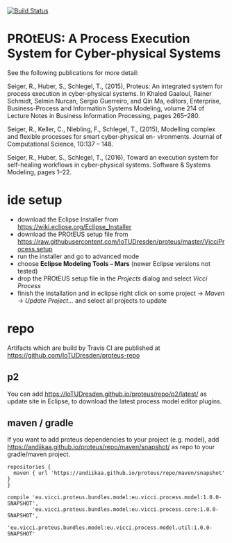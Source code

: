 [![Build Status](https://travis-ci.org/IoTUDresden/proteus.svg?branch=master)](https://travis-ci.org/IoTUDresden/proteus)

# PROtEUS: A Process Execution System for Cyber-physical Systems

See the following publications for more detail:

Seiger, R., Huber, S., Schlegel, T., (2015), Proteus: An integrated system for process execution in cyber-physical systems. In
Khaled Gaaloul, Rainer Schmidt, Selmin Nurcan, Sergio Guerreiro, and Qin Ma, editors, Enterprise, Business-Process and Information Systems Modeling, volume 214 of Lecture Notes in Business Information Processing, pages 265–280.

Seiger, R., Keller, C., Niebling, F., Schlegel, T., (2015), Modelling complex and flexible processes for smart cyber-physical en-
vironments. Journal of Computational Science, 10:137 – 148.

Seiger, R., Huber, S., Schlegel, T., (2016), Toward an execution system for self-healing workflows in cyber-physical systems. Software & Systems Modeling, pages 1–22.

# ide setup

- download the Eclipse Installer from <https://wiki.eclipse.org/Eclipse_Installer>
- download the PROtEUS setup file from <https://raw.githubusercontent.com/IoTUDresden/proteus/master/VicciProcess.setup>
- run the installer and go to advanced mode
- choose **Eclipse Modeling Tools – Mars** (newer Eclipse versions not tested)
- drop the PROtEUS setup file in the *Projects* dialog and select *Vicci Process*
- finish the installation and in eclipse right click on some project -> *Maven* -> *Update* *Project...* and select all projects to update

# repo

Artifacts which are build by Travis CI are published at <https://github.com/IoTUDresden/proteus-repo>

## p2

You can add <https://IoTUDresden.github.io/proteus/repo/p2/latest/> as update site in Eclipse, to download the latest process model editor plugins.

## maven / gradle

If you want to add proteus dependencies to your project (e.g. model), add <https://andiikaa.github.io/proteus/repo/maven/snapshot/> as repo to your gradle/maven project.

```
repositories {
  maven { url 'https://andiikaa.github.io/proteus/repo/maven/snapshot' }
}

compile 'eu.vicci.proteus.bundles.model:eu.vicci.process.model:1.0.0-SNAPSHOT',
	    'eu.vicci.proteus.bundles.model:eu.vicci.process.core:1.0.0-SNAPSHOT',
	    'eu.vicci.proteus.bundles.model:eu.vicci.process.model.util:1.0.0-SNAPSHOT'
```